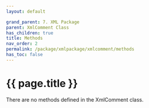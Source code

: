 ```yaml
---
layout: default

grand_parent: 7. XML Package
parent: XmlComment Class
has_children: true
title: Methods
nav_order: 2
permalink: /package/xmlpackage/xmlcomment/methods
has_toc: false
---
```

# {{ page.title }}

There are no methods defined in the XmlComment class.